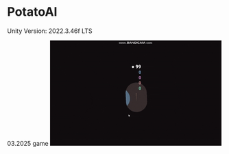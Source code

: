 # PotatoAI
Unity Version: 2022.3.46f LTS

03.2025 game 
![alt text](https://github.com/Anigilator322/PotatoAI/blob/main/readme_resources/03_2025_prototype_2.1_1st_prev.gif "")
